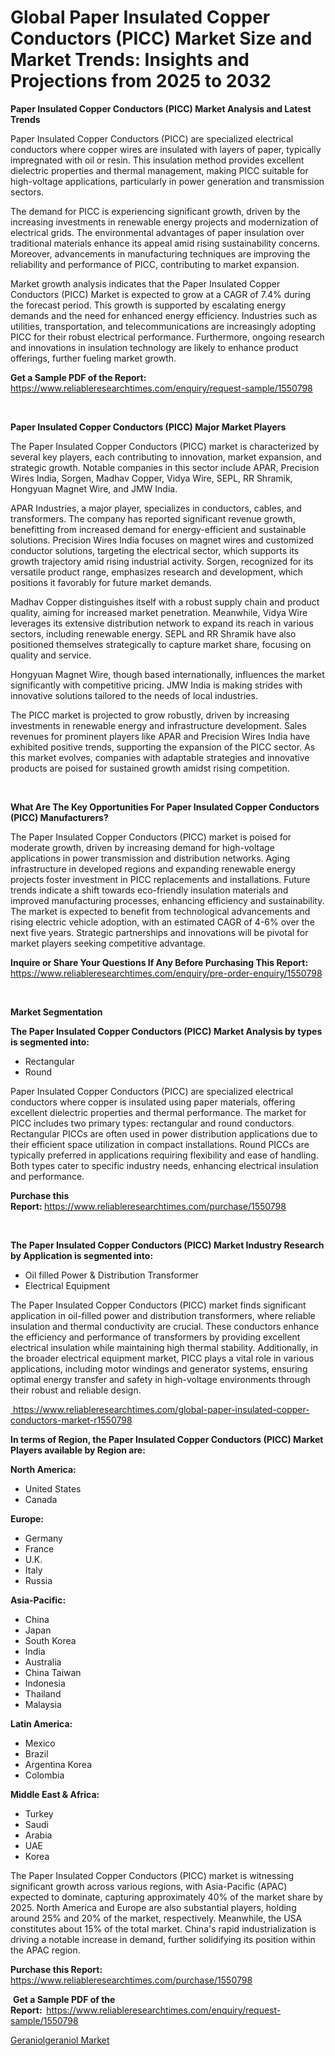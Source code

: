 <p><h1>Global Paper Insulated Copper Conductors (PICC) Market Size and Market Trends: Insights and Projections from 2025 to 2032</h1></p><p><strong>Paper Insulated Copper Conductors (PICC) Market Analysis and Latest Trends</strong></p>
<p><p>Paper Insulated Copper Conductors (PICC) are specialized electrical conductors where copper wires are insulated with layers of paper, typically impregnated with oil or resin. This insulation method provides excellent dielectric properties and thermal management, making PICC suitable for high-voltage applications, particularly in power generation and transmission sectors.</p><p>The demand for PICC is experiencing significant growth, driven by the increasing investments in renewable energy projects and modernization of electrical grids. The environmental advantages of paper insulation over traditional materials enhance its appeal amid rising sustainability concerns. Moreover, advancements in manufacturing techniques are improving the reliability and performance of PICC, contributing to market expansion.</p><p>Market growth analysis indicates that the Paper Insulated Copper Conductors (PICC) Market is expected to grow at a CAGR of 7.4% during the forecast period. This growth is supported by escalating energy demands and the need for enhanced energy efficiency. Industries such as utilities, transportation, and telecommunications are increasingly adopting PICC for their robust electrical performance. Furthermore, ongoing research and innovations in insulation technology are likely to enhance product offerings, further fueling market growth.</p></p>
<p><strong>Get a Sample PDF of the Report:&nbsp;</strong> <a href="https://www.reliableresearchtimes.com/enquiry/request-sample/1550798?utm_campaign=2040&utm_medium=2&utm_source=Github&utm_content=ia&utm_term=01022025&utm_id=paper-insulated-copper-conductors-picc">https://www.reliableresearchtimes.com/enquiry/request-sample/1550798</a></p>
<p>&nbsp;</p>
<p><strong>Paper Insulated Copper Conductors (PICC) Major Market Players</strong></p>
<p><p>The Paper Insulated Copper Conductors (PICC) market is characterized by several key players, each contributing to innovation, market expansion, and strategic growth. Notable companies in this sector include APAR, Precision Wires India, Sorgen, Madhav Copper, Vidya Wire, SEPL, RR Shramik, Hongyuan Magnet Wire, and JMW India.</p><p>APAR Industries, a major player, specializes in conductors, cables, and transformers. The company has reported significant revenue growth, benefitting from increased demand for energy-efficient and sustainable solutions. Precision Wires India focuses on magnet wires and customized conductor solutions, targeting the electrical sector, which supports its growth trajectory amid rising industrial activity. Sorgen, recognized for its versatile product range, emphasizes research and development, which positions it favorably for future market demands.</p><p>Madhav Copper distinguishes itself with a robust supply chain and product quality, aiming for increased market penetration. Meanwhile, Vidya Wire leverages its extensive distribution network to expand its reach in various sectors, including renewable energy. SEPL and RR Shramik have also positioned themselves strategically to capture market share, focusing on quality and service.</p><p>Hongyuan Magnet Wire, though based internationally, influences the market significantly with competitive pricing. JMW India is making strides with innovative solutions tailored to the needs of local industries.</p><p>The PICC market is projected to grow robustly, driven by increasing investments in renewable energy and infrastructure development. Sales revenues for prominent players like APAR and Precision Wires India have exhibited positive trends, supporting the expansion of the PICC sector. As this market evolves, companies with adaptable strategies and innovative products are poised for sustained growth amidst rising competition.</p></p>
<p>&nbsp;</p>
<p><strong>What Are The Key Opportunities For Paper Insulated Copper Conductors (PICC) Manufacturers?</strong></p>
<p><p>The Paper Insulated Copper Conductors (PICC) market is poised for moderate growth, driven by increasing demand for high-voltage applications in power transmission and distribution networks. Aging infrastructure in developed regions and expanding renewable energy projects foster investment in PICC replacements and installations. Future trends indicate a shift towards eco-friendly insulation materials and improved manufacturing processes, enhancing efficiency and sustainability. The market is expected to benefit from technological advancements and rising electric vehicle adoption, with an estimated CAGR of 4-6% over the next five years. Strategic partnerships and innovations will be pivotal for market players seeking competitive advantage.</p></p>
<p><strong>Inquire or Share Your Questions If Any Before Purchasing This Report:</strong> <a href="https://www.reliableresearchtimes.com/enquiry/pre-order-enquiry/1550798?utm_campaign=2040&utm_medium=2&utm_source=Github&utm_content=ia&utm_term=01022025&utm_id=paper-insulated-copper-conductors-picc">https://www.reliableresearchtimes.com/enquiry/pre-order-enquiry/1550798</a></p>
<p>&nbsp;</p>
<p><strong>Market Segmentation</strong></p>
<p><strong>The Paper Insulated Copper Conductors (PICC) Market Analysis by types is segmented into:</strong></p>
<p><ul><li>Rectangular</li><li>Round</li></ul></p>
<p><p>Paper Insulated Copper Conductors (PICC) are specialized electrical conductors where copper is insulated using paper materials, offering excellent dielectric properties and thermal performance. The market for PICC includes two primary types: rectangular and round conductors. Rectangular PICCs are often used in power distribution applications due to their efficient space utilization in compact installations. Round PICCs are typically preferred in applications requiring flexibility and ease of handling. Both types cater to specific industry needs, enhancing electrical insulation and performance.</p></p>
<p><strong>Purchase this Report:&nbsp;</strong><a href="https://www.reliableresearchtimes.com/purchase/1550798?utm_campaign=2040&utm_medium=2&utm_source=Github&utm_content=ia&utm_term=01022025&utm_id=paper-insulated-copper-conductors-picc">https://www.reliableresearchtimes.com/purchase/1550798</a></p>
<p>&nbsp;</p>
<p><strong>The Paper Insulated Copper Conductors (PICC) Market Industry Research by Application is segmented into:</strong></p>
<p><ul><li>Oil filled Power & Distribution Transformer</li><li>Electrical Equipment</li></ul></p>
<p><p>The Paper Insulated Copper Conductors (PICC) market finds significant application in oil-filled power and distribution transformers, where reliable insulation and thermal conductivity are crucial. These conductors enhance the efficiency and performance of transformers by providing excellent electrical insulation while maintaining high thermal stability. Additionally, in the broader electrical equipment market, PICC plays a vital role in various applications, including motor windings and generator systems, ensuring optimal energy transfer and safety in high-voltage environments through their robust and reliable design.</p></p>
<p><a href="https://www.reliableresearchtimes.com/global-paper-insulated-copper-conductors-market-r1550798?utm_campaign=2040&utm_medium=2&utm_source=Github&utm_content=ia&utm_term=01022025&utm_id=paper-insulated-copper-conductors-picc">&nbsp;https://www.reliableresearchtimes.com/global-paper-insulated-copper-conductors-market-r1550798</a></p>
<p><strong>In terms of Region, the Paper Insulated Copper Conductors (PICC) Market Players available by Region are:</strong></p>
<p>
    <p> <strong> North America: </strong>
        <ul>
            <li>United States</li>
            <li>Canada</li>
        </ul>
        </p> 
    <p> <strong> Europe: </strong>
        <ul>
            <li>Germany</li>
            <li>France</li>
            <li>U.K.</li>
            <li>Italy</li>
            <li>Russia</li>
        </ul>
        </p> 
    <p> <strong> Asia-Pacific: </strong>
        <ul>
            <li>China</li>
            <li>Japan</li>
            <li>South Korea</li>
            <li>India</li>
            <li>Australia</li>
            <li>China Taiwan</li>
            <li>Indonesia</li>
            <li>Thailand</li>
            <li>Malaysia</li>
        </ul>
        </p> 
    <p> <strong> Latin America: </strong>
        <ul>
            <li>Mexico</li>
            <li>Brazil</li>
            <li>Argentina Korea</li>
            <li>Colombia</li>
        </ul>
        </p> 
    <p> <strong> Middle East & Africa: </strong>
        <ul>
            <li>Turkey</li>
            <li>Saudi</li>
            <li>Arabia</li>
            <li>UAE</li>
            <li>Korea</li>
        </ul>
    </p>
    </p>
<p><p>The Paper Insulated Copper Conductors (PICC) market is witnessing significant growth across various regions, with Asia-Pacific (APAC) expected to dominate, capturing approximately 40% of the market share by 2025. North America and Europe are also substantial players, holding around 25% and 20% of the market, respectively. Meanwhile, the USA constitutes about 15% of the total market. China's rapid industrialization is driving a notable increase in demand, further solidifying its position within the APAC region.</p></p>
<p><strong>Purchase this Report: </strong><a href="https://www.reliableresearchtimes.com/purchase/1550798?utm_campaign=2040&utm_medium=2&utm_source=Github&utm_content=ia&utm_term=01022025&utm_id=paper-insulated-copper-conductors-picc">https://www.reliableresearchtimes.com/purchase/1550798</a></p>
<p>&nbsp;<strong>Get a Sample PDF of the Report:&nbsp;&nbsp;</strong><a href="https://www.reliableresearchtimes.com/enquiry/request-sample/1550798?utm_campaign=2040&utm_medium=2&utm_source=Github&utm_content=ia&utm_term=01022025&utm_id=paper-insulated-copper-conductors-picc">https://www.reliableresearchtimes.com/enquiry/request-sample/1550798</a></p>
<p><strong></strong></p>
<p><p><a href="https://github.com/MonroeBullock54/Market-Research-Report-List-1/blob/main/geraniolgeraniol-market.md?utm_campaign=2040&utm_medium=2&utm_source=Github&utm_content=ia&utm_term=01022025&utm_id=paper-insulated-copper-conductors-picc">Geraniolgeraniol Market</a></p></p>